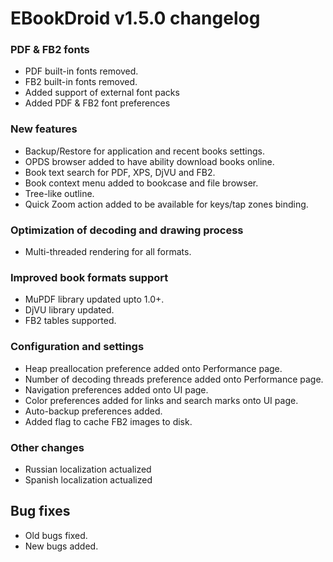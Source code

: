# EBookDroid v1.5.0 changelog #

### PDF & FB2 fonts ###
  * PDF built-in fonts removed.
  * FB2 built-in fonts removed.
  * Added support of external font packs
  * Added PDF & FB2 font preferences

### New features ###
  * Backup/Restore for application and recent books settings.
  * OPDS browser added to have ability download books online.
  * Book text search for PDF, XPS, DjVU and FB2.
  * Book context menu added to bookcase and file browser.
  * Tree-like outline.
  * Quick Zoom action added to be available for keys/tap zones binding.

### Optimization of decoding and drawing process ###
  * Multi-threaded rendering for all formats.

### Improved book formats support ###
  * MuPDF library updated upto 1.0+.
  * DjVU library updated.
  * FB2 tables supported.

### Configuration and settings ###
  * Heap preallocation preference added onto Performance page.
  * Number of decoding threads preference added onto Performance page.
  * Navigation preferences added onto UI page.
  * Color preferences added for links and search marks onto UI page.
  * Auto-backup preferences added.
  * Added flag to cache FB2 images to disk.

### Other changes ###
  * Russian localization actualized
  * Spanish localization actualized

## Bug fixes ##
  * Old bugs fixed.
  * New bugs added.